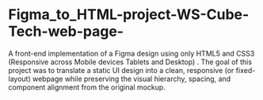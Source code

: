 # Figma_to_HTML-project-WS-Cube-Tech-web-page-
A front-end implementation of a Figma design using only HTML5 and CSS3 (Responsive across Mobile devices Tablets and Desktop) . The goal of this project was to translate a static UI design into a clean, responsive (or fixed-layout) webpage while preserving the visual hierarchy, spacing, and component alignment from the original mockup.
